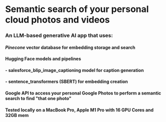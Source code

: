 # Semantic search of your personal cloud photos and videos

### An LLM-based generative AI app that uses:

#### ***Pinecone*** vector database for embedding storage and search

#### **Hugging Face** models and pipelines

#### - **salesforce_blip_image_captioning** model for caption generation

#### - **sentence_transformers (SBERT)** for embedding creation

#### **Google API** to access your personal Google Photos to perform a semantic search to find "that one photo"

#### Tested locally on a **MacBook Pro**, Apple M1 Pro with 16 GPU Cores and 32GB mem
